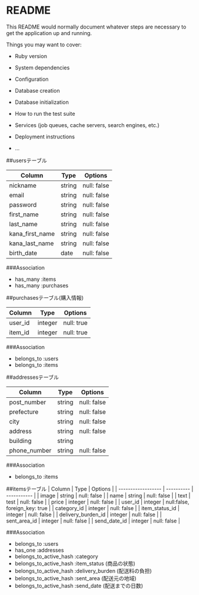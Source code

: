 # README

This README would normally document whatever steps are necessary to get the
application up and running.

Things you may want to cover:

* Ruby version

* System dependencies

* Configuration

* Database creation

* Database initialization

* How to run the test suite

* Services (job queues, cache servers, search engines, etc.)

* Deployment instructions

* ...

##usersテーブル

| Column          | Type   | Options     |
| --------------- | ------ | ----------- |
| nickname        | string | null: false |
| email           | string | null: false |
| password        | string | null: false |
| first_name      | string | null: false |
| last_name       | string | null: false |
| kana_first_name | string | null: false |
| kana_last_name  | string | null: false |
| birth_date      | date   | null: false |

###Association

- has_many :items
- has_many :purchases

##purchasesテーブル(購入情報)

| Column      | Type    | Options    |
| ----------- | ------- | ---------- |
| user_id     | integer | null: true |
| item_id     | integer | null: true |

###Association

- belongs_to :users
- belongs_to :items

##addressesテーブル

| Column        | Type    | Options     |
| ------------- | ------- | ----------- |
| post_number   | string  | null: false |
| prefecture    | string  | null: false |
| city          | string  | null: false |
| address       | string  | null: false |
| building      | string  |             |
| phone_number  | string  | null: false |

###Association

- belongs_to :items

##itemsテーブル
| Column             | Type       | Options     |
| ------------------ | ---------- | ----------- |
| image              | string     | null: false |
| name               | string     | null: false |
| text               | test       | null: false |
| price              | integer    | null: false |
| user_id            | integer    | null:false, foreign_key: true |
| category_id        | integer    | null: false |
| item_status_id     | integer    | null: false |
| delivery_burden_id | integer    | null: false |
| sent_area_id       | integer    | null: false |
| send_date_id       | integer    | null: false |

###Association

- belongs_to :users
- has_one :addresses
- belongs_to_active_hash :category
- belongs_to_active_hash :item_status (商品の状態)
- belongs_to_active_hash :delivery_burden (配送料の負担)
- belongs_to_active_hash :sent_area (配送元の地域)
- belongs_to_active_hash :send_date (配送までの日数)













